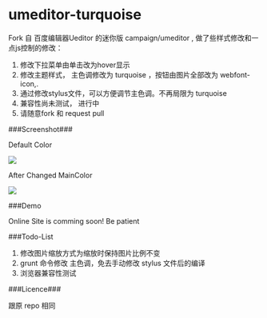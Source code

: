 umeditor-turquoise
=======

Fork 自 百度编辑器Ueditor 的迷你版 campaign/umeditor , 做了些样式修改和一点js控制的修改：

1. 修改下拉菜单由单击改为hover显示
2. 修改主题样式， 主色调修改为 turquoise ，按钮由图片全部改为 webfont-icon,.
3. 通过修改stylus文件，可以方便调节主色调。不再局限为 turquoise
4. 兼容性尚未测试， 进行中
5. 请随意fork 和 request pull

###Screenshot###

Default Color

![](https://raw.github.com/cyrilis/umeditor-turquoise/Turquoise/umeditor-turquoise.png)

After Changed MainColor

![](https://raw.github.com/cyrilis/umeditor-turquoise/Turquoise/umeditor-black.png)

###Demo

Online Site is comming soon! Be patient


###Todo-List

1. 修改图片缩放方式为缩放时保持图片比例不变
2. grunt 命令修改 主色调，免去手动修改 stylus 文件后的编译
3. 浏览器兼容性测试


###Licence###

跟原 repo 相同

